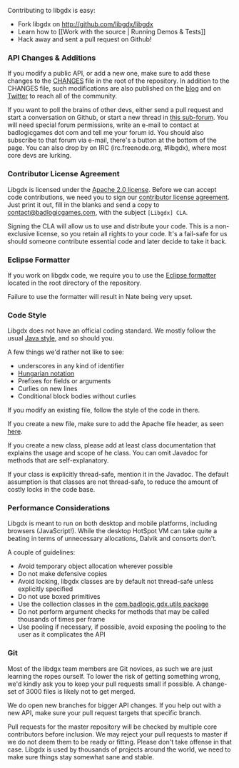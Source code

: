 Contributing to libgdx is easy:

  * Fork libgdx on http://github.com/libgdx/libgdx
  * Learn how to [[Work with the source | Running Demos & Tests]]
  * Hack away and sent a pull request on Github!

### API Changes & Additions
If you modify a public API, or add a new one, make sure to add these changes to the [CHANGES](https://github.com/libgdx/libgdx/blob/master/CHANGES) file in the root of the repository. In addition to the CHANGES file, such modifications are also published on the [blog](http://www.badlogicgames.com) and on [Twitter](http://www.twitter.com/badlogicgames) to reach all of the community.

If you want to poll the brains of other devs, either send a pull request and start a conversation on Github, or start a new thread in [this sub-forum](http://www.badlogicgames.com/forum/viewforum.php?f=23). You will need special forum permissions, write an e-mail to contact at badlogicgames dot com and tell me your forum id. You should also subscribe to that forum via e-mail, there's a button at the bottom of the page. You can also drop by on IRC (irc.freenode.org, #libgdx), where most core devs are lurking.

### Contributor License Agreement
Libgdx is licensed under the [Apache 2.0 license](http://en.wikipedia.org/wiki/Apache_License). Before we can accept code contributions, we need you to sign our [contributor license agreement](https://github.com/libgdx/libgdx/blob/master/CLA.txt). Just print it out, fill in the blanks and send a copy to contact@badlogicgames.com, with the subject `[Libgdx] CLA`.

Signing the CLA will allow us to use and distribute your code. This is a non-exclusive license, so you retain all rights to your code. It's a fail-safe for us should someone contribute essential code and later decide to take it back.

### Eclipse Formatter 
If you work on libgdx code, we require you to use the [Eclipse formatter](https://github.com/libgdx/libgdx/blob/master/eclipse-formatter.xml) located in the root directory of the repository.

Failure to use the formatter will result in Nate being very upset.

### Code Style 
Libgdx does not have an official coding standard. We mostly follow the usual [Java style](http://www.oracle.com/technetwork/java/codeconv-138413.html), and so should you.

A few things we'd rather not like to see:

  * underscores in any kind of identifier
  * [Hungarian notation](http://en.wikipedia.org/wiki/Hungarian_notation)
  * Prefixes for fields or arguments
  * Curlies on new lines
  * Conditional block bodies without curlies

If you modify an existing file, follow the style of the code in there.

If you create a new file, make sure to add the Apache file header, as seen [here](https://github.com/libgdx/libgdx/blob/master/gdx/src/com/badlogic/gdx/Application.java).

If you create a new class, please add at least class documentation that explains the usage and scope of he class. You can omit Javadoc for methods that are self-explanatory.

If your class is explicitly thread-safe, mention it in the Javadoc. The default assumption is that classes are not thread-safe, to reduce the amount of costly locks in the code base.

### Performance Considerations
Libgdx is meant to run on both desktop and mobile platforms, including browsers (JavaScript!). While the desktop HotSpot VM can take quite a beating in terms of unnecessary allocations, Dalvik and consorts don't.

A couple of guidelines:

  * Avoid temporary object allocation wherever possible
  * Do not make defensive copies
  * Avoid locking, libgdx classes are by default not thread-safe unless explicitly specified
  * Do not use boxed primitives
  * Use the collection classes in the [com.badlogic.gdx.utils package](https://github.com/libgdx/libgdx/tree/master/gdx/src/com/badlogic/gdx/utils)
  * Do not perform argument checks for methods that may be called thousands of times per frame
  * Use pooling if necessary, if possible, avoid exposing the pooling to the user as it complicates the API

### Git
Most of the libdgx team members are Git novices, as such we are just learning the ropes ourself. To lower the risk of getting something wrong, we'd kindly ask you to keep your pull requests small if possible. A change-set of 3000 files is likely not to get merged.

We do open new branches for bigger API changes. If you help out with a new API, make sure your pull request targets that specific branch.

Pull requests for the master repository will be checked by multiple core contributors before inclusion. We may reject your pull requests to master if we do not deem them to be ready or fitting. Please don't take offense in that case. Libgdx is used by thousands of projects around the world, we need to make sure things stay somewhat sane and stable.